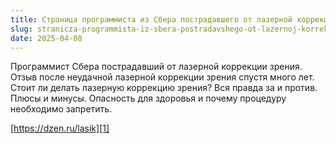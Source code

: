 ```yaml
---
title: Страница программиста из Сбера пострадавшего от лазерной коррекции зрения
slug: stranicza-programmista-iz-sbera-postradavshego-ot-lazernoj-korrekczii-zreniya
date: 2025-04-08
---
```

Программист Сбера пострадавший от лазерной коррекции зрения. Отзыв после неудачной лазерной коррекции зрения спустя много лет. Стоит ли делать лазерную коррекцию зрения? Вся правда за и против. Плюсы и минусы. Опасность для здоровья и почему процедуру необходимо запретить.

[https://dzen.ru/lasik][1]

 [1]: https://dzen.ru/lasik?share_to=link